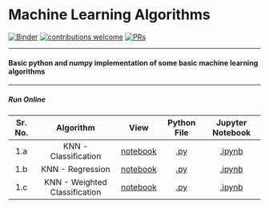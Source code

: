 # Machine Learning Algorithms

[![Binder](https://mybinder.org/badge_logo.svg)](https://mybinder.org/v2/gh/veb-101/Machine-Learning-Algorithms/master) [![contributions welcome](https://img.shields.io/badge/contributions-welcome-brightgreen.svg?style=flat)](https://github.com/veb-101/Machine-Learning-Algorithms/issues) [![PRs](https://img.shields.io/badge/PRs-welcome-brightgreen.svg)](https://github.com/veb-101/Machine-Learning-Algorithms/pulls)

---

#### Basic python and numpy implementation of some basic machine learning algorithms

---

##### Run Online

| Sr. No. |           Algorithm           |                                                                          View                                                                          |                             Python File                              |                                                           Jupyter Notebook                                                           |
| :-----: | :---------------------------: | :----------------------------------------------------------------------------------------------------------------------------------------------------: | :------------------------------------------------------------------: | :----------------------------------------------------------------------------------------------------------------------------------: |
|   1.a   |     KNN - Classification      |       [notebook](https://nbviewer.jupyter.org/github/veb-101/Machine-Learning-Algorithms/blob/master/K-Nearest%20Neigbors/KNN-Classifier.ipynb)        |     [.py](https://repl.it/@VaibhavSingh4/1a-k-NN-classification)     | [.ipynb](https://mybinder.org/v2/gh/veb-101/Machine-Learning-Algorithms/master?filepath=K-Nearest%20Neigbors%2FKNN-Classifier.ipynb) |
|   1.b   |       KNN - Regression        |       [notebook](https://nbviewer.jupyter.org/github/veb-101/Machine-Learning-Algorithms/blob/master/K-Nearest%20Neigbors/KNN-Regression.ipynb)        |       [.py](https://repl.it/@VaibhavSingh4/1b-k-NN-Regression)       | [.ipynb](https://mybinder.org/v2/gh/veb-101/Machine-Learning-Algorithms/master?filepath=K-Nearest%20Neigbors%2FKNN-Regression.ipynb) |
|   1.c   | KNN - Weighted Classification | [notebook](https://nbviewer.jupyter.org/github/veb-101/Machine-Learning-Algorithms/blob/master/K-Nearest%20Neigbors/KNN_weighted_classification.ipynb) | [.py](https://repl.it/@VaibhavSingh4/1c-KNN-weighted-classification) |                         [.ipynb](https://colab.research.google.com/drive/1UiH4XUqv2ecm_k7sonxcFY6Vt9nzoC3B)                          |
